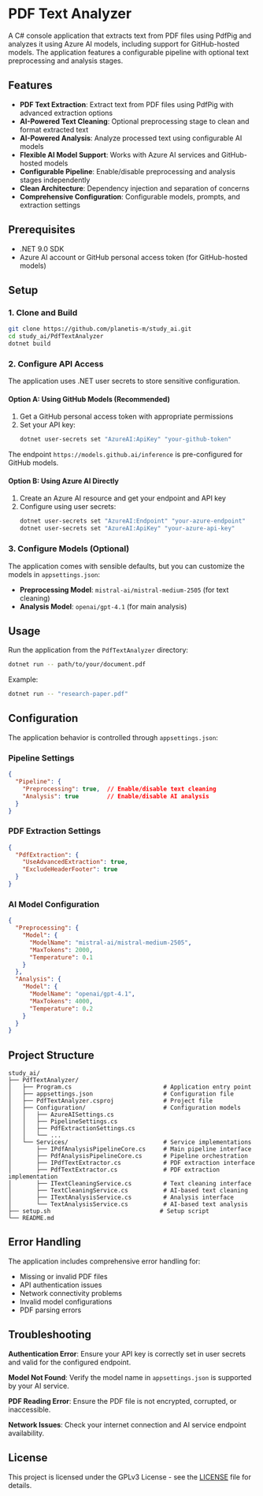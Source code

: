 # PDF Text Analyzer

A C# console application that extracts text from PDF files using PdfPig and analyzes it using Azure AI models, including support for GitHub-hosted models. The application features a configurable pipeline with optional text preprocessing and analysis stages.

## Features

- **PDF Text Extraction**: Extract text from PDF files using PdfPig with advanced extraction options
- **AI-Powered Text Cleaning**: Optional preprocessing stage to clean and format extracted text
- **AI-Powered Analysis**: Analyze processed text using configurable AI models
- **Flexible AI Model Support**: Works with Azure AI services and GitHub-hosted models
- **Configurable Pipeline**: Enable/disable preprocessing and analysis stages independently
- **Clean Architecture**: Dependency injection and separation of concerns
- **Comprehensive Configuration**: Configurable models, prompts, and extraction settings

## Prerequisites

- .NET 9.0 SDK
- Azure AI account or GitHub personal access token (for GitHub-hosted models)

## Setup

### 1. Clone and Build

```bash
git clone https://github.com/planetis-m/study_ai.git
cd study_ai/PdfTextAnalyzer
dotnet build
```

### 2. Configure API Access

The application uses .NET user secrets to store sensitive configuration.

#### Option A: Using GitHub Models (Recommended)

1. Get a GitHub personal access token with appropriate permissions
2. Set your API key:
   ```bash
   dotnet user-secrets set "AzureAI:ApiKey" "your-github-token"
   ```

The endpoint `https://models.github.ai/inference` is pre-configured for GitHub models.

#### Option B: Using Azure AI Directly

1. Create an Azure AI resource and get your endpoint and API key
2. Configure using user secrets:
   ```bash
   dotnet user-secrets set "AzureAI:Endpoint" "your-azure-endpoint"
   dotnet user-secrets set "AzureAI:ApiKey" "your-azure-api-key"
   ```

### 3. Configure Models (Optional)

The application comes with sensible defaults, but you can customize the models in `appsettings.json`:

- **Preprocessing Model**: `mistral-ai/mistral-medium-2505` (for text cleaning)
- **Analysis Model**: `openai/gpt-4.1` (for main analysis)

## Usage

Run the application from the `PdfTextAnalyzer` directory:

```bash
dotnet run -- path/to/your/document.pdf
```

Example:
```bash
dotnet run -- "research-paper.pdf"
```

## Configuration

The application behavior is controlled through `appsettings.json`:

### Pipeline Settings
```json
{
  "Pipeline": {
    "Preprocessing": true,  // Enable/disable text cleaning
    "Analysis": true        // Enable/disable AI analysis
  }
}
```

### PDF Extraction Settings
```json
{
  "PdfExtraction": {
    "UseAdvancedExtraction": true,
    "ExcludeHeaderFooter": true
  }
}
```

### AI Model Configuration
```json
{
  "Preprocessing": {
    "Model": {
      "ModelName": "mistral-ai/mistral-medium-2505",
      "MaxTokens": 2000,
      "Temperature": 0.1
    }
  },
  "Analysis": {
    "Model": {
      "ModelName": "openai/gpt-4.1",
      "MaxTokens": 4000,
      "Temperature": 0.2
    }
  }
}
```

## Project Structure

```
study_ai/
├── PdfTextAnalyzer/
│   ├── Program.cs                          # Application entry point
│   ├── appsettings.json                    # Configuration file
│   ├── PdfTextAnalyzer.csproj              # Project file
│   ├── Configuration/                      # Configuration models
│   │   ├── AzureAISettings.cs
│   │   ├── PipelineSettings.cs
│   │   ├── PdfExtractionSettings.cs
│   │   └── ...
│   └── Services/                           # Service implementations
│       ├── IPdfAnalysisPipelineCore.cs     # Main pipeline interface
│       ├── PdfAnalysisPipelineCore.cs      # Pipeline orchestration
│       ├── IPdfTextExtractor.cs            # PDF extraction interface
│       ├── PdfTextExtractor.cs             # PDF extraction implementation
│       ├── ITextCleaningService.cs         # Text cleaning interface
│       ├── TextCleaningService.cs          # AI-based text cleaning
│       ├── ITextAnalysisService.cs         # Analysis interface
│       └── TextAnalysisService.cs          # AI-based text analysis
├── setup.sh                               # Setup script
└── README.md
```

## Error Handling

The application includes comprehensive error handling for:
- Missing or invalid PDF files
- API authentication issues
- Network connectivity problems
- Invalid model configurations
- PDF parsing errors

## Troubleshooting

**Authentication Error**: Ensure your API key is correctly set in user secrets and valid for the configured endpoint.

**Model Not Found**: Verify the model name in `appsettings.json` is supported by your AI service.

**PDF Reading Error**: Ensure the PDF file is not encrypted, corrupted, or inaccessible.

**Network Issues**: Check your internet connection and AI service endpoint availability.

## License

This project is licensed under the GPLv3 License - see the [LICENSE](LICENSE) file for details.
